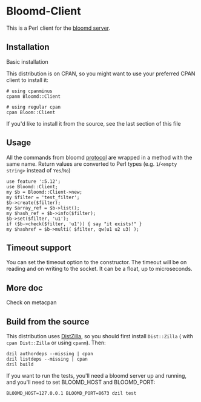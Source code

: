 Bloomd-Client
=============

This is a Perl client for the [bloomd server](https://github.com/armon/bloomd).

Installation
------------

Basic installation

This distribution is on CPAN, so you might want to use your preferred CPAN
client to install it:

```
# using cpanminus
cpanm Bloomd::Client

# using regular cpan
cpan Bloom::Client
```

If you'd like to install it from the source, see the last section of this file

Usage
-----

All the commands from bloomd
[protocol](https://github.com/armon/bloomd#protocol) are wrapped in a method
with the same name. Return values are converted to Perl types (e.g. `1`/`<empty
string>` instead of `Yes`/`No`)

```
use feature ':5.12';
use Bloomd::Client;
my $b = Bloomd::Client->new;
my $filter = 'test_filter';
$b->create($filter);
my $array_ref = $b->list();
my $hash_ref = $b->info($filter);
$b->set($filter, 'u1');
if ($b->check($filter, 'u1')) { say "it exists!" }
my $hashref = $b->multi( $filter, qw(u1 u2 u3) );
```

Timeout support
---------------

You can set the timeout option to the constructor. The timeout will be on
reading and on writing to the socket. It can be a float, up to microseconds.

More doc
--------

Check on metacpan

Build from the source
---------------------

This distribution uses [DistZilla](http://dzil.org/), so you should first
install `Dist::Zilla` ( with `cpan Dist::Zilla` or using `cpanm`). Then:

```
dzil authordeps --missing | cpan
dzil listdeps --missing | cpan
dzil build
```

If you want to run the tests, you'll need a bloomd server up and running, and
you'll need to set BLOOMD_HOST and BLOOMD_PORT:

```
BLOOMD_HOST=127.0.0.1 BLOOMD_PORT=8673 dzil test
```
